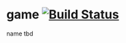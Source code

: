 # game [![Build Status](https://travis-ci.com/zhang-jm/game.svg?branch=master)](https://travis-ci.com/zhang-jm/game)
name tbd
